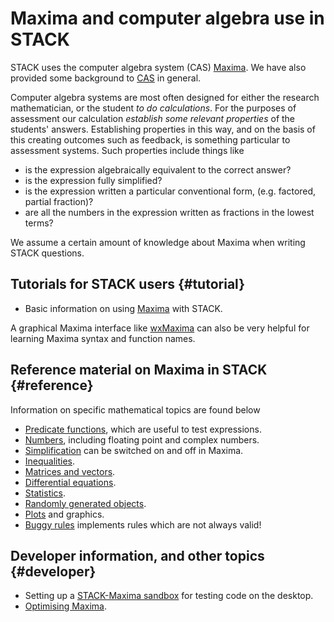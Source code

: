 # Maxima and computer algebra use in STACK

STACK uses the computer algebra system (CAS) [Maxima](Maxima.md). We have also provided some background to [CAS](CAS.md) in general.

Computer algebra systems are most often designed for either the
research mathematician, or the student _to do calculations_.
For the purposes of assessment our calculation _establish some
relevant properties_ of the students' answers.  Establishing
properties in this way, and on the basis of this creating
outcomes such as feedback, is something particular to
assessment systems. Such properties include things like

* is the expression algebraically equivalent to the correct answer?
* is the expression fully simplified?
* is the expression written a particular conventional form, (e.g. factored, partial fraction)?
* are all the numbers in the expression written as fractions in the lowest terms?

We assume a certain amount of knowledge about Maxima when writing STACK questions.

## Tutorials for STACK users  {#tutorial}

* Basic information on using [Maxima](Maxima.md) with STACK.

A graphical Maxima interface like [wxMaxima](http://andrejv.github.com/wxmaxima/) can also be very helpful for learning Maxima syntax and function names.

## Reference material on Maxima in STACK   {#reference}

Information on specific mathematical topics are found below

* [Predicate functions](Predicate_functions.md), which are useful to test expressions.
* [Numbers](Numbers.md), including floating point and complex numbers.
* [Simplification](Simplification.md) can be switched on and off in Maxima.
* [Inequalities](Inequalities.md).
* [Matrices and vectors](Matrix.md).
* [Differential equations](Differential_equations.md).
* [Statistics](Statistics.md).
* [Randomly generated objects](Random.md).
* [Plots](Plots.md) and graphics.
* [Buggy rules](Buggy_rules.md) implements rules which are not always valid!


## Developer information, and other topics {#developer}

* Setting up a [STACK-Maxima sandbox](STACK-Maxima_sandbox.md) for testing code on the desktop.
* [Optimising Maxima](Optimising_Maxima.md).

